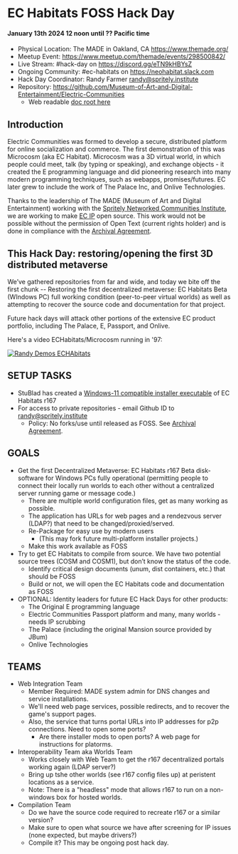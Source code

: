 # EC Habitats FOSS Hack Day
#### January 13th 2024 12 noon until ?? Pacific time

* Physical Location: The MADE in Oakland, CA https://www.themade.org/
* Meetup Event: https://www.meetup.com/themade/events/298500842/
* Live Stream: #hack-day on https://discord.gg/eTN9kHBYsZ
* Ongoing Community: #ec-habitats on https://neohabitat.slack.com
* Hack Day Coordinator: Randy Farmer randy@spritely.institute
* Repository: https://github.com/Museum-of-Art-and-Digital-Entertainment/Electric-Communities
  * Web readable [doc root here](https://htmlpreview.github.io/?https://github.com/Museum-of-Art-and-Digital-Entertainment/Electric-Communities/blob/main/Microcosm/Source/www-old/engineering/OldStuff/index.html)
  
## Introduction
Electric Communities was formed to develop a secure, distributed platform for online socialization and commerce. The first demonstration of this was Microcosm (aka EC Habitat). Microcosm was a 3D virtual world, in which people could meet, talk (by typing or speaking), and exchange objects - it created the E programming language and did pioneering research into many modern programming techniques, such as webapps, promises/futures. EC later grew to include the work of The Palace Inc, and Onlive Technologies.

Thanks to the leadership of The MADE (Museum of Art and Digital Entertainment) working with the [Spritely Networked Communities Institute](http://spritely.institute), we are working to make [EC IP](https://docs.google.com/document/d/19iarmahK9_-Yp9VKF_yQ4vRY78fisViAuCAqsTkUQuo/edit?usp=sharing) open source. This work would not be possible without the permission of Open Text (current rights holder) and is done in compliance with the [Archival Agreement](https://github.com/Museum-of-Art-and-Digital-Entertainment/Electric-Communities/blob/main/Archival-Agreement.pdf).

## This Hack Day: restoring/opening the first 3D distributed metaverse
We’ve gathered repositories from far and wide, and today we bite off the first chunk --
Restoring the first decentralized metaverse: EC Habitats Beta (WIndows PC) full working condition (peer-to-peer virtual worlds) as well as attempting to recover the source code and documentation for that project.

Future hack days will attack other portions of the extensive EC product portfolio, including The Palace, E, Passport, and Onlive.

Here's a video ECHabitats/Microcosm running in '97: 

[![Randy Demos ECHAbitats](https://img.youtube.com/vi/KNiePoNiyvE/0.jpg)](https://www.youtube.com/watch?v=KNiePoNiyvE)

## SETUP TASKS 
* StuBlad has created a [Windows-11 compatible installer executable](https://github.com/Museum-of-Art-and-Digital-Entertainment/Electric-Communities/blob/main/Microcosm/ECHabitatBeta/Restoration/ECHabitatsInstaller_r167.exe) of EC Habitats r167
* For access to private repositories - email Github ID to randy@spritely.institute
  * Policy: No forks/use until released as FOSS. See [Archival Agreement]([url](https://drive.google.com/file/d/1tmPeAtsSDoDxMpKohYyCMmLOjAs0u3Wf/view?usp=sharing)).

## GOALS
* Get the first Decentralized Metaverse: EC Habitats r167 Beta disk-software for Windows PCs fully operational (permitting people to connect their locally run worlds to each other without a centralized server running game or message code.)
  * There are multiple world configuration files, get as many working as possible.
  * The application has URLs for web pages and a rendezvous server (LDAP?) that need to be changed/proxied/served.
  * Re-Package for easy use by modern users
    * (This may fork future multi-platform installer projects.)
  * Make this work available as FOSS
* Try to get EC Habitats to compile from source. We have two potential source trees (COSM and COSM1), but don’t know the status of the code.
  * Identify critical design documents (unum, dist containers, etc.)  that should be FOSS
  * Build or not, we will open the EC Habitats code and documentation as FOSS
* OPTIONAL:  Identity leaders for future EC Hack Days for other products:
  * The Original E programming language
  * Electric Communities Passport platform and many, many worlds - needs IP scrubbing
  * The Palace (including the original Mansion source provided by JBum)
  * Onlive Technologies

## TEAMS
* Web Integration Team
  * Member Required: MADE system admin for DNS changes and service installations.
  * We'll need web page services, possible redirects, and to recover the game's support pages.
  * Also, the service that turns portal URLs into IP addresses for p2p connections. Need to open some ports?
    * Are there installer mods to open ports? A web page for instructions for platorms.
* Interoperability Team aka Worlds Team
  * Works closely with Web Team to get the r167 decentralized portals working again (LDAP server?)
  * Bring up tshe other worlds (see r167 config files up) at peristent locations as a service.
  * Note: There is a "headless" mode that allows r167 to run on a non-windows box for hosted worlds.
* Compilation Team
  * Do we have the source code required to recreate r167 or a similar version?
  * Make sure to open what source we have after screening for IP issues (none expected, but maybe drivers?)
  * Compile it? This may be ongoing post hack day.


